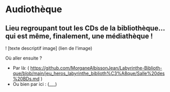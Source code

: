 # Audiothèque

## Lieu regroupant tout les CDs de la bibliothèque... qui est même, finalement, une médiathèque !

! [texte descriptif image] (lien de l'image)

Où aller ensuite ?

* Par là: ( https://github.com/MorganeAlbissonJean/Labyrinthe-Biblioth-que/blob/main/jeu_heros_labyrinthe_biblioth%C3%A8que/Salle%20des%20BDs.md )
* Ou bien par ici : (___)
